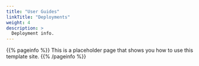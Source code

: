```yaml
---
title: "User Guides"
linkTitle: "Deployments"
weight: 4
description: >
  Deployment info.
---
```


{{% pageinfo %}}
This is a placeholder page that shows you how to use this template site.
{{% /pageinfo %}}
